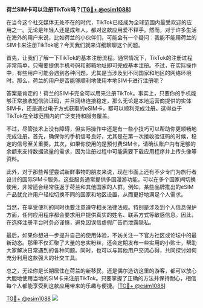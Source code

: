 **荷兰SIM卡可以注册TikTok吗？[[TG💪+ @esim1088](https://t.me/s/esim1088)]**

在当今这个社交媒体无处不在的时代，TikTok已经成为全球范围内最受欢迎的应用之一。无论是年轻人还是成年人，都对这款应用爱不释手。然而，对于许多生活在海外的用户来说，比如荷兰的小伙伴们，可能会有一个疑问：我能不能用荷兰的SIM卡来注册TikTok呢？今天我们就来详细聊聊这个问题。

首先，让我们了解一下TikTok的基本注册流程。通常情况下，TikTok的注册过程非常简单，只需要提供手机号码和邮箱地址即可完成基本注册。不过，在实际操作中，有些用户可能会遇到各种问题，尤其是当涉及到不同国家和地区的网络环境时。那么，荷兰的用户是否能够顺利地使用本地SIM卡进行注册呢？

答案是肯定的！荷兰的SIM卡完全可以用来注册TikTok。事实上，只要你的手机能够正常接收短信验证码，并且网络连接稳定，那么无论是本地运营商提供的实体SIM卡，还是通过电子方式获取的eSIM卡，都可以顺利完成注册。这得益于TikTok在全球范围内的广泛支持和服务覆盖。

不过，尽管技术上没有障碍，但实际操作中还是有一些小技巧可以帮助你更顺畅地完成注册。首先，确保你的手机信号良好，尤其是在第一次接收验证码的时候，稳定的信号至关重要。其次，如果你使用的是预付费SIM卡，请确认账户内有足够的余额来支持数据流量的需求，因为注册过程中可能需要下载应用程序并上传头像等资料。

此外，对于那些希望尝试新鲜事物的朋友来说，现在市面上还有不少专门为旅行者设计的国际SIM卡服务。这些服务通常提供多国漫游功能，可以在多个国家间切换使用，非常适合经常往返于荷兰和其他国家的人群。例如，某些品牌推出的eSIM产品就允许用户轻松切换不同的国家和地区设置，从而更好地满足个人需求。

当然，在享受便利的同时也要注意遵守相关法律法规。特别是涉及到个人信息保护方面，任何应用程序都会要求用户提供真实的姓名、联系方式等敏感信息。因此，在选择注册平台时务必谨慎，避免因误信虚假广告而泄露隐私。

最后，如果你想进一步提升自己的使用体验，不妨关注一下官方社区或论坛中的最新动态。那里不仅汇聚了大量的忠实粉丝，还会定期发布一些实用的小贴士，帮助大家解决日常遇到的各种问题。同时，也可以与其他用户交流心得，共同探讨如何充分利用这款强大的社交工具。

总之，无论你是长期居住在荷兰的新移民，还是偶尔造访这里的游客，都可以放心大胆地使用当地的SIM卡来注册TikTok。只要掌握了正确的方法并保持耐心，相信每个人都能享受到这款应用带来的乐趣与便捷。[[TG💪+ @esim1088](https://t.me/s/esim1088)]

[TG💪+ @esim1088](https://t.me/s/esim1088) ![](https://i.postimg.cc/4NQfJmqS/Snipaste-2025-05-13-00-14-12.png)